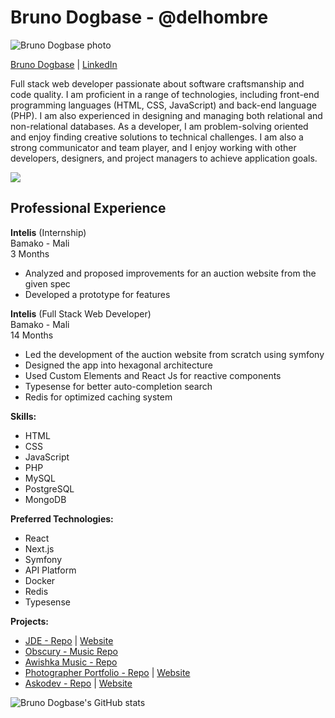 # Bruno Dogbase - @delhombre

![Bruno Dogbase photo](https://media.licdn.com/dms/image/D5603AQEspdUVQsHKCA/profile-displayphoto-shrink_400_400/0/1666727972775?e=1684368000&v=beta&t=oZA-wWrO-qleBy4VpVTQ8bzgMJ0CvvVgh97xsjxd5MU)

[Bruno Dogbase](https://curriculum-vitae-brunodogbase.vercel.app/) | [LinkedIn](https://www.linkedin.com/in/bruno-dogbase/)

Full stack web developer passionate about software craftsmanship and code quality. I am proficient in a range of technologies, including front-end programming languages (HTML, CSS, JavaScript) and back-end language (PHP). I am also experienced in designing and managing both relational and non-relational databases. As a developer, I am problem-solving oriented and enjoy finding creative solutions to technical challenges. I am also a strong communicator and team player, and I enjoy working with other developers, designers, and project managers to achieve application goals.

![](https://komarev.com/ghpvc/?username=delhombre&label=PROFILE+VIEWS)

## Professional Experience

**Intelis** (Internship)  
Bamako - Mali  
3 Months

- Analyzed and proposed improvements for an auction website from the given spec
- Developed a prototype for features

**Intelis** (Full Stack Web Developer)  
Bamako - Mali  
14 Months

- Led the development of the auction website from scratch using symfony
- Designed the app into hexagonal architecture
- Used Custom Elements and React Js for reactive components
- Typesense for better auto-completion search
- Redis for optimized caching system

**Skills:**

- HTML
- CSS
- JavaScript
- PHP
- MySQL
- PostgreSQL
- MongoDB

**Preferred Technologies:**

- React
- Next.js
- Symfony
- API Platform
- Docker
- Redis
- Typesense

**Projects:**

- [JDE - Repo](https://github.com/intelis-uemoa/jde) | [Website](https://www.jdemali.com/)
- [Obscury - Music Repo](https://github.com/delhombre/obscury)
- [Awishka Music - Repo](https://github.com/delhombre/awishka-music-symfony)
- [Photographer Portfolio - Repo](https://github.com/delhombre/aly-portfolio) | [Website](https://aly-traore.vercel.app/)
- [Askodev - Repo](https://github.com/delhombre/askodev) | [Website](https://askodev.vercel.app/)

![Bruno Dogbase's GitHub stats](https://github-readme-stats.vercel.app/api?username=delhombre&show_icons=true&theme=radical)
